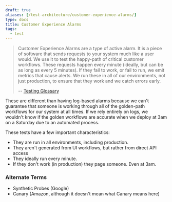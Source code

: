 ```yaml
---
draft: true
aliases: [/test-architecture/customer-experience-alarms/]
type: docs
title: Customer Experience Alarms
tags:
  - test
---
```


> Customer Experience Alarms are a type of active alarm. It is a piece of software that sends requests to your system much like a user would. We use it to test the happy-path of critical customer workflows. These requests happen every minute (ideally, but can be as long as every 5 minutes). If they fail to work, or fail to run, we emit metrics that cause alerts. We run these in all of our environments, not just production, to ensure that they work and we catch errors early.
>
> -- [Testing Glossary](../glossary#customer-experience-alarms)

These are different than having log-based alarms because we can't guarantee that someone is working through all of the golden-path workflows for our system at all times. If we rely entirely on logs, we wouldn't know if the golden workflows are accurate when we deploy at 3am on a Saturday due to an automated process.

These tests have a few important characteristics:

- They are run in all environments, including production.
- They aren't generated from UI workflows, but rather from direct API access
- They ideally run every minute.
- If they don't work (in production) they page someone. Even at 3am.

### Alternate Terms

- Synthetic Probes (Google)
- Canary (Amazon, although it doesn't mean what Canary means here)
